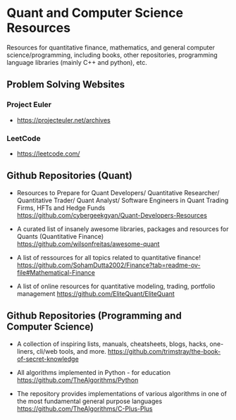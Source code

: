 # Quant and Computer Science Resources
Resources for quantitative finance, mathematics, and general computer science/programming, including books, other repositories, programming language libraries (mainly C++ and python), etc.

## Problem Solving Websites
### Project Euler
- https://projecteuler.net/archives

### LeetCode
- https://leetcode.com/

## Github Repositories (Quant)
- Resources to Prepare for Quant Developers/ Quantitative Researcher/ Quantitative Trader/ Quant Analyst/ Software Engineers in Quant Trading Firms, HFTs and Hedge Funds 
https://github.com/cybergeekgyan/Quant-Developers-Resources

- A curated list of insanely awesome libraries, packages and resources for Quants (Quantitative Finance) 
https://github.com/wilsonfreitas/awesome-quant

- A list of ressources for all topics related to quantitative finance!
https://github.com/SohamDutta2002/Finance?tab=readme-ov-file#Mathematical-Finance

- A list of online resources for quantitative modeling, trading, portfolio management
https://github.com/EliteQuant/EliteQuant

## Github Repositories (Programming and Computer Science)
- A collection of inspiring lists, manuals, cheatsheets, blogs, hacks, one-liners, cli/web tools, and more.
https://github.com/trimstray/the-book-of-secret-knowledge

- All algorithms implemented in Python - for education
https://github.com/TheAlgorithms/Python

- The repository provides implementations of various algorithms in one of the most fundamental general purpose languages
https://github.com/TheAlgorithms/C-Plus-Plus

